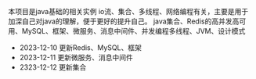 本项目是java基础的相关实例
io流、集合、多线程、网络编程有关，主要是用于加深自己对java的理解，便于更好的提升自己。
java集合、Redis的高并发高可用、MySQL、框架、微服务、消息中间件、并发编程多线程、JVM、设计模式

- 2023-12-10
更新Redis、MySQL、框架
- 2023-12-11
更新微服务、消息中间件
- 2323-12-12
更新集合
